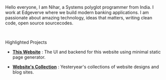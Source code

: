 Hello everyone, I am Nihar, a Systems polyglot programmer from India. I work at Edgeverve where we build modern banking applications. I am passionate about amazing technology, ideas that matters, writing clean code, open source sourcecodes.

<br>
<p>Highlighted Projects</p>     
<div class ="grid">
 <div class="cell -6of12">
	<ul>
		<li>
			<a href="https://gitlab.com/niharokz/nihars.com"><b>This Website</b></a> : The UI and backend for this website using minimal static page generator. 
		</li>
	</ul>
 </div>
 <div class="cell -6of12">
	<ul>
		<li>
			<a href="/project/website_collection.html"><b>Website's Collection</b></a> : Yesteryear's collections of website designs and blog sites.
		</li>
	</ul>
 </div>
</div>
